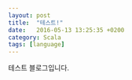 ```yaml
---
layout: post
title:  "테스트!"
date:   2016-05-13 13:25:35 +0200
category: Scala
tags: [language]
---
```


테스트 블로그입니다.
